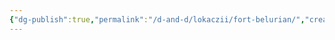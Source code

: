 ```yaml
---
{"dg-publish":true,"permalink":"/d-and-d/lokaczii/fort-belurian/","created":"2023-12-25T20:04:17.774+04:00","updated":"2023-12-26T15:49:02.129+04:00"}
---
```


